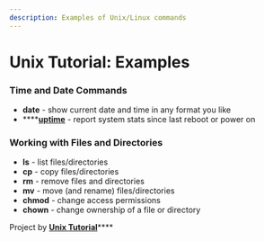 ```yaml
---
description: Examples of Unix/Linux commands
---
```


# Unix Tutorial: Examples

### Time and Date Commands

* **date** - show current date and time in any format you like
* \*\*\*\*[**uptime**](uptime.md) - report system stats since last reboot or power on

### Working with Files and Directories

* **ls** - list files/directories
* **cp** - copy files/directories
* **rm** - remove files and directories
* **mv** - move \(and rename\) files/directories
* **chmod** - change access permissions
* **chown** - change ownership of a file or directory

Project by [**Unix Tutorial**](https://www.unixtutorial.org)\*\*\*\*



